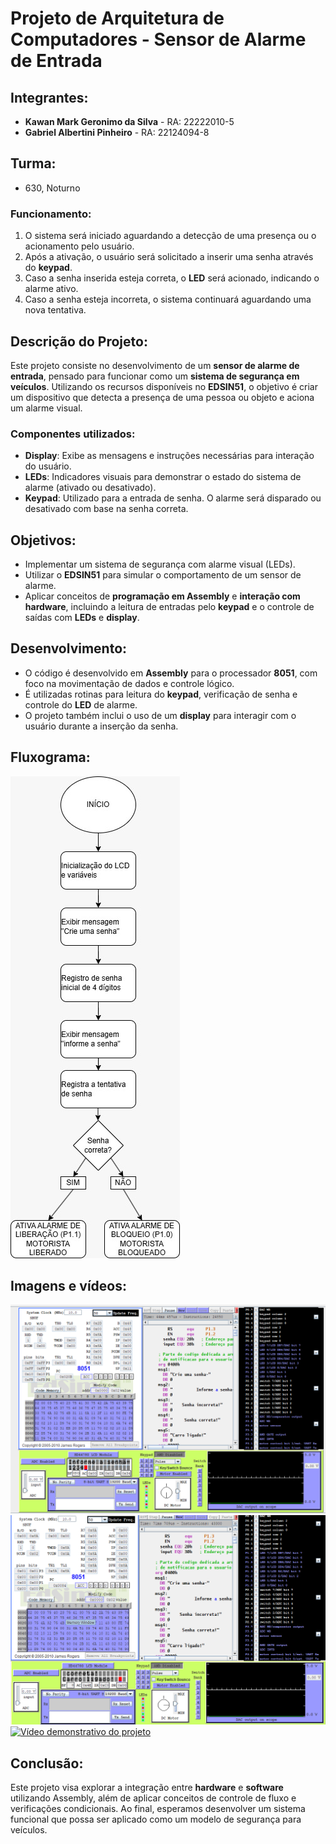 # Projeto de Arquitetura de Computadores - Sensor de Alarme de Entrada

## Integrantes:
- **Kawan Mark Geronimo da Silva** - RA: 22222010-5
- **Gabriel Albertini Pinheiro** - RA: 22124094-8

## Turma:
- 630, Noturno

### Funcionamento:
1. O sistema será iniciado aguardando a detecção de uma presença ou o acionamento pelo usuário.
2. Após a ativação, o usuário será solicitado a inserir uma senha através do **keypad**.
3. Caso a senha inserida esteja correta, o **LED** será acionado, indicando o alarme ativo.
4. Caso a senha esteja incorreta, o sistema continuará aguardando uma nova tentativa.

## Descrição do Projeto:
Este projeto consiste no desenvolvimento de um **sensor de alarme de entrada**, pensado para funcionar como um **sistema de segurança em veículos**. Utilizando os recursos disponíveis no **EDSIN51**, o objetivo é criar um dispositivo que detecta a presença de uma pessoa ou objeto e aciona um alarme visual.

### Componentes utilizados:
- **Display**: Exibe as mensagens e instruções necessárias para interação do usuário.
- **LEDs**: Indicadores visuais para demonstrar o estado do sistema de alarme (ativado ou desativado).
- **Keypad**: Utilizado para a entrada de senha. O alarme será disparado ou desativado com base na senha correta.

## Objetivos:
- Implementar um sistema de segurança com alarme visual (LEDs).
- Utilizar o **EDSIN51** para simular o comportamento de um sensor de alarme.
- Aplicar conceitos de **programação em Assembly** e **interação com hardware**, incluindo a leitura de entradas pelo **keypad** e o controle de saídas com **LEDs** e **display**.

## Desenvolvimento:
- O código é desenvolvido em **Assembly** para o processador **8051**, com foco na movimentação de dados e controle lógico.
- É utilizadas rotinas para leitura do **keypad**, verificação de senha e controle do **LED** de alarme.
- O projeto também inclui o uso de um **display** para interagir com o usuário durante a inserção da senha.

## Fluxograma:
![Fluxograma do Sistema de Alarme](fluxograma.jpeg)

## Imagens e vídeos:

![modelo](modelo.png)
![Modelo2](Modelo2.png)
[![Vídeo demonstrativo do projeto](https://img.youtube.com/vi/fG_6UE7ZajA/0.jpg)](https://youtu.be/fG_6UE7ZajA)



## Conclusão:
Este projeto visa explorar a integração entre **hardware** e **software** utilizando Assembly, além de aplicar conceitos de controle de fluxo e verificações condicionais. Ao final, esperamos desenvolver um sistema funcional que possa ser aplicado como um modelo de segurança para veículos.
